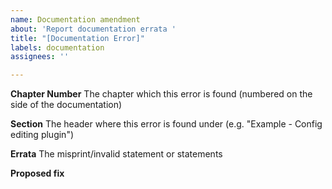 ```yaml
---
name: Documentation amendment
about: 'Report documentation errata '
title: "[Documentation Error]"
labels: documentation
assignees: ''

---
```


**Chapter Number**
The chapter which this error is found (numbered on the side of the documentation)

**Section**
The header where this error is found under (e.g. "Example - Config editing plugin")

**Errata**
The misprint/invalid statement or statements

**Proposed fix**
